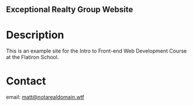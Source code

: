 Exceptional Realty Group Website
---

# Description

This is an example site for the Intro to Front-end Web Development Course at the Flatiron School.

# Contact

email: matt@notarealdomain.wtf

